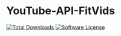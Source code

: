 # YouTube-API-FitVids
[![Total Downloads](https://img.shields.io/packagist/dt/juanv911/you-tube-api-fit-vids.svg)](https://packagist.org/packages/juanv911/you-tube-api-fit-vids)
[![Software License](https://img.shields.io/badge/license-MIT-brightgreen.svg?style=flat-square)](LICENSE)

